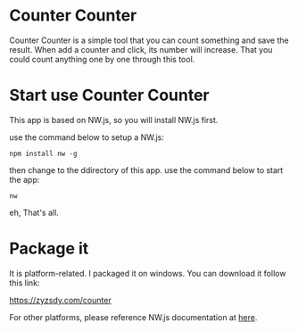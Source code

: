 # Counter Counter
Counter Counter is a simple tool that you can count something and save the result. When add a counter and click, its number will increase. That you could count anything one by one through this tool.

# Start use Counter Counter

This app is based on NW.js, so you will install NW.js first.

use the command below to setup a NW.js:

    npm install nw -g
	
then change to the ddirectory of this app. use the command below to start the app:

    nw
	
eh, That's all.

# Package it

It is platform-related. I packaged it on windows. You can download it follow this link:

https://zyzsdy.com/counter

For other platforms, please reference NW.js documentation at [here](https://github.com/nwjs/nw.js/wiki/How-to-package-and-distribute-your-apps).